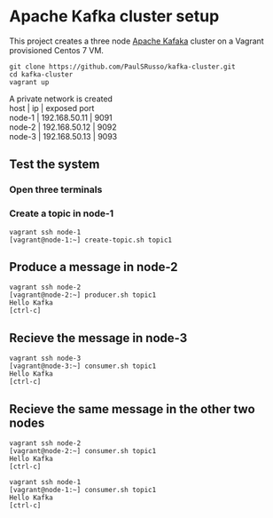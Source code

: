 # Apache Kafka cluster setup 
This project creates a three node [Apache Kafaka](https://kafka.apache.org) cluster on a Vagrant provisioned Centos 7 VM. 


```ShellSession
git clone https://github.com/PaulSRusso/kafka-cluster.git
cd kafka-cluster
vagrant up
```

A private network is created   
host   | ip            | exposed port   
node-1 | 192.168.50.11 | 9091  
node-2 | 192.168.50.12 | 9092   
node-3 | 192.168.50.13 | 9093   

## Test the system

### Open three terminals 

### Create a topic in node-1
```ShellSession
vagrant ssh node-1
[vagrant@node-1:~] create-topic.sh topic1
```

## Produce a message in node-2
```ShellSession
vagrant ssh node-2
[vagrant@node-2:~] producer.sh topic1
Hello Kafka 
[ctrl-c]
```

## Recieve the message in node-3
```ShellSession
vagrant ssh node-3
[vagrant@node-3:~] consumer.sh topic1
Hello Kafka 
[ctrl-c]
```

## Recieve the same message in the other two nodes
```ShellSession
vagrant ssh node-2
[vagrant@node-2:~] consumer.sh topic1
Hello Kafka 
[ctrl-c]

vagrant ssh node-1
[vagrant@node-1:~] consumer.sh topic1
Hello Kafka 
[ctrl-c]
```
